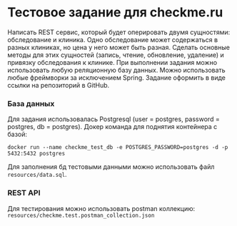 # Тестовое задание для checkme.ru

Написать REST сервис, который будет оперировать двумя сущностями: обследование и клиника. 
Одно обследование может содержаться в разных клиниках, но цена у него может быть разная. 
Сделать основные методы для этих сущностей (запись, чтение, обновление, удаление) и привязку обследования к клинике. 
При выполнении задания можно использовать любую реляционную базу данных. Можно использовать любые фреймворки за исключением Spring. 
Задание оформить в виде ссылки на репозиторий в GitHub.

### База данных

Для задания использовалась Postgresql (user = postgres, password = postgres, db = postgres). Докер команда для поднятия контейнера с базой:
```shell script
docker run --name checkme_test_db -e POSTGRES_PASSWORD=postgres -d -p 5432:5432 postgres
```
Для заполнения бд тестовыми данными можно использовать файл `resources/data.sql`.

### REST API

Для тестирования можно использовать postman коллекцию: `resources/checkme.test.postman_collection.json`


